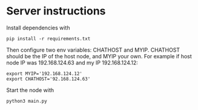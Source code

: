 # Server instructions

Install dependencies with

```
pip install -r requirements.txt
```

Then configure two env variables: CHATHOST and MYIP. CHATHOST should be the IP of the host node, and MYIP your own.
For example if host node IP was 192.168.124.63 and my IP 192.168.124.12:

```
export MYIP='192.168.124.12'
export CHATHOST='92.168.124.63'
```

Start the node with

```
python3 main.py
```